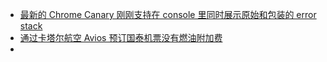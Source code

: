 - [最新的 Chrome Canary 刚刚支持在 console 里同时展示原始和包装的 error stack](https://developer.mozilla.org/en-US/docs/Web/JavaScript/Reference/Global_Objects/Error/cause)
- [通过卡塔尔航空 Avios 预订国泰机票没有燃油附加费](https://mainlymiles.com/2024/04/02/qrpc-adds-online-cathay-pacific-awards/)
-